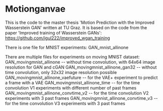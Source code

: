 # Motionganvae

This is the code to the master thesis 'Motion Prediction with the Improved Wasserstein GAN' written at TU Graz. It is based on the code from the paper 'Improved training of Wasserstein GANs': https://github.com/igul222/improved_wgan_training

There is one file for MNIST experiments:
GAN_mnist_allinone

There are multiple files for experiments on moving MNIST dataset:
GAN_movingmnist_allinone  -- without time convolution, with 64x64 image resolution for GAN and cGAN
GAN_movingmnist_allinone_gan32  -- without time convolution, only 32x32 image resolution possible
GAN_movingmnist_allinone_vaefuture  -- for the VAE+ experiment to predict a frame with a VAE
GAN_movingmnist_allinone_time  -- for the time convolution V1 experiments with different number of past frames
GAN_movingmnist_allinone_convtime_v2  -- for the time convolution V2 experiments with 3 past frames
GAN_movingmnist_allinone_convtime_v3  -- for the time convolution V3 experiments with 3 past frames
